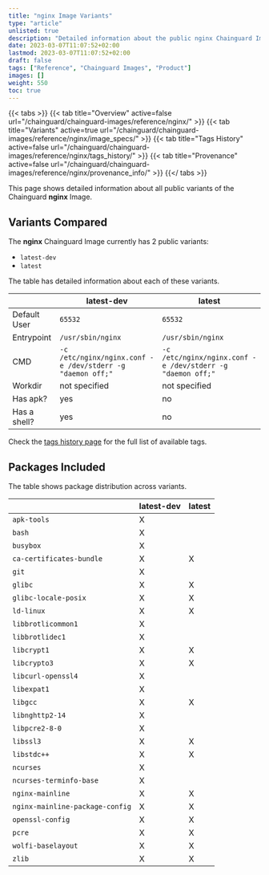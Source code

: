 ```yaml
---
title: "nginx Image Variants"
type: "article"
unlisted: true
description: "Detailed information about the public nginx Chainguard Image variants"
date: 2023-03-07T11:07:52+02:00
lastmod: 2023-03-07T11:07:52+02:00
draft: false
tags: ["Reference", "Chainguard Images", "Product"]
images: []
weight: 550
toc: true
---
```


{{< tabs >}}
{{< tab title="Overview" active=false url="/chainguard/chainguard-images/reference/nginx/" >}}
{{< tab title="Variants" active=true url="/chainguard/chainguard-images/reference/nginx/image_specs/" >}}
{{< tab title="Tags History" active=false url="/chainguard/chainguard-images/reference/nginx/tags_history/" >}}
{{< tab title="Provenance" active=false url="/chainguard/chainguard-images/reference/nginx/provenance_info/" >}}
{{</ tabs >}}

This page shows detailed information about all public variants of the Chainguard **nginx** Image.

## Variants Compared
The **nginx** Chainguard Image currently has 2 public variants: 

- `latest-dev`
- `latest`

The table has detailed information about each of these variants.

|              | latest-dev                                                 | latest                                                     |
|--------------|------------------------------------------------------------|------------------------------------------------------------|
| Default User | `65532`                                                    | `65532`                                                    |
| Entrypoint   | `/usr/sbin/nginx`                                          | `/usr/sbin/nginx`                                          |
| CMD          | `-c /etc/nginx/nginx.conf -e /dev/stderr -g "daemon off;"` | `-c /etc/nginx/nginx.conf -e /dev/stderr -g "daemon off;"` |
| Workdir      | not specified                                              | not specified                                              |
| Has apk?     | yes                                                        | no                                                         |
| Has a shell? | yes                                                        | no                                                         |

Check the [tags history page](/chainguard/chainguard-images/reference/nginx/tags_history/) for the full list of available tags.

## Packages Included
The table shows package distribution across variants.

|                                 | latest-dev | latest |
|---------------------------------|------------|--------|
| `apk-tools`                     | X          |        |
| `bash`                          | X          |        |
| `busybox`                       | X          |        |
| `ca-certificates-bundle`        | X          | X      |
| `git`                           | X          |        |
| `glibc`                         | X          | X      |
| `glibc-locale-posix`            | X          | X      |
| `ld-linux`                      | X          | X      |
| `libbrotlicommon1`              | X          |        |
| `libbrotlidec1`                 | X          |        |
| `libcrypt1`                     | X          | X      |
| `libcrypto3`                    | X          | X      |
| `libcurl-openssl4`              | X          |        |
| `libexpat1`                     | X          |        |
| `libgcc`                        | X          | X      |
| `libnghttp2-14`                 | X          |        |
| `libpcre2-8-0`                  | X          |        |
| `libssl3`                       | X          | X      |
| `libstdc++`                     | X          | X      |
| `ncurses`                       | X          |        |
| `ncurses-terminfo-base`         | X          |        |
| `nginx-mainline`                | X          | X      |
| `nginx-mainline-package-config` | X          | X      |
| `openssl-config`                | X          | X      |
| `pcre`                          | X          | X      |
| `wolfi-baselayout`              | X          | X      |
| `zlib`                          | X          | X      |

